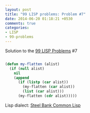 ```yaml
---
layout: post
title: "99 LISP problems: Problem #7"
date: 2014-06-20 01:18:21 +0530
comments: true
categories: 
- LISP
- 99-problems
---
```


Solution to the [99 LISP Problems][99prob] #7


```cl

(defun my-flatten (alist)
  (if (null alist)
    nil
    (append
      (if (listp (car alist))
        (my-flatten (car alist))
        (list (car alist)))
      (my-flatten (cdr alist)))))

```


Lisp dialect: [Steel Bank Common Lisp][sbcl]

<!--links-->
[99prob]: http://www.ic.unicamp.br/~meidanis/courses/mc336/2006s2/funcional/L-99_Ninety-Nine_Lisp_Problems.html
[sbcl]: http://www.sbcl.org/
